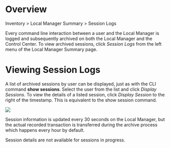 <!-- 5.4 -->

# Overview

<div class='ucc' />Inventory > Local Manager Summary > Session Logs</div>

Every command line interaction between a user and the Local Manager is logged and subsequently archived on both the Local Manager and the Control Center. To view archived sessions, click *Session Logs* from the left menu of the Local Manager Summary page.

# Viewing Session Logs

A list of archived sessions by user can be displayed, just as with the CLI command **show sessions**. Select the user from the list and click *Display Sessions*. To view the details of a listed session, click *Display Session* to the right of the timestamp. This is equivalent to the show session command.

![](http://uplogix.com/support/docs/img/cc-user-guide/image143.png)
 
Session information is updated every 30 seconds on the Local Manager, but the actual recorded transaction is transferred during the archive process which happens every hour by default.

Session details are not available for sessions in progress.